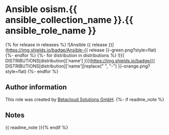 # Ansible osism.{{ ansible_collection_name }}.{{ ansible_role_name }}
{% for release in releases %}
![Ansible {{ release }}](https://img.shields.io/badge/Ansible-{{ release }}-green.png?style=flat)
{%- endfor %}
{%- for distribution in distributions %}
![{{ DISTRIBUTIONS[distribution]['name'] }}](https://img.shields.io/badge/{{ DISTRIBUTIONS[distribution]['name']|replace(" ", "-") }}-orange.png?style=flat)
{%- endfor %}

Author information
------------------

This role was created by [Betacloud Solutions GmbH](https://www.betacloud-solutions.de).
{%- if readme_note %}

Notes
-----

{{ readme_note }}{% endif %}
